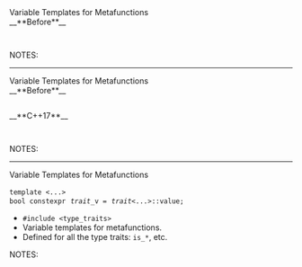 <div class="slide-title">Variable Templates for Metafunctions</div>

<div class="left">
<span style="display: block">__**Before**__</span>

<pre style="display: inline-block;"><code class='sample' sample='cpp17_features/
41_variable_templates_for_metafunctions
/
00_sqrt.cpp
#0
'></code></pre>
</div>

<div class="right">
</div>

NOTES:

---

<div class="slide-title">Variable Templates for Metafunctions</div>

<div class="left">
<span style="display: block">__**Before**__</span>

<pre style="display: inline-block;"><code class='sample' sample='cpp17_features/
41_variable_templates_for_metafunctions
/
00_sqrt.cpp
#0
'></code></pre>
</div>

<div class="right">
<span style="display: block">__**C++17**__</span>

<pre style="display: inline-block;"><code class='sample' sample='cpp17_features/
41_variable_templates_for_metafunctions
/
00_sqrt.cpp
#1
'></code></pre>
</div>

NOTES:

---

<div class="slide-title">Variable Templates for Metafunctions</div>

<span style="font-family: monospace; display: block;">`template <...>`&nbsp;&nbsp;&nbsp;&nbsp;&nbsp;&nbsp;&nbsp;&nbsp;&nbsp;&nbsp;&nbsp;&nbsp;&nbsp;&nbsp;&nbsp;&nbsp;&nbsp;&nbsp;&nbsp;&nbsp;&nbsp;&nbsp;&nbsp;&nbsp;&nbsp;&nbsp;&nbsp;&nbsp;&nbsp;</span>
<span style="font-family: monospace; display: block;">`bool constexpr` *`trait`*`_v =` *`trait`*`<...>::value;`</span>

* `#include <type_traits>`
* Variable templates for metafunctions.
* Defined for all the type traits: `is_*`, etc.

NOTES:
 
